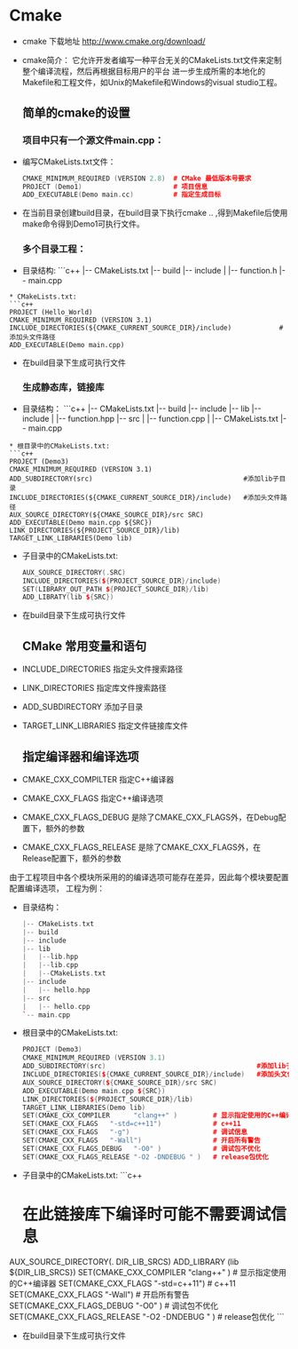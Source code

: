 # Cmake

- cmake 下载地址 http://www.cmake.org/download/

- cmake简介： 它允许开发者编写一种平台无关的CMakeLists.txt文件来定制整个编译流程，然后再根据目标用户的平台 进一步生成所需的本地化的Makefile和工程文件，如Unix的Makefile和Windows的visual studio工程。

  ## 简单的cmake的设置

  ### 项目中只有一个源文件main.cpp：

- 编写CMakeLists.txt文件：

  ```c++
  CMAKE_MINIMUM_REQUIRED (VERSION 2.8)  # CMake 最低版本号要求 
  PROJECT (Demo1)                       # 项目信息
  ADD_EXECUTABLE(Demo main.cc)          # 指定生成目标
  ```

- 在当前目录创建build目录，在build目录下执行cmake .. ,得到Makefile后使用make命令得到Demo1可执行文件。

  ### 多个目录工程：

- 目录结构: ```c++ |-- CMakeLists.txt |-- build |-- include | |-- function.h
  |-- main.cpp

```
* CMakeLists.txt:
```c++
PROJECT (Hello_World)
CMAKE_MINIMUM_REQUIRED (VERSION 3.1)
INCLUDE_DIRECTORIES(${CMAKE_CURRENT_SOURCE_DIR}/include)            #添加头文件路径
ADD_EXECUTABLE(Demo main.cpp)
```

- 在build目录下生成可执行文件

  ### 生成静态库，链接库

- 目录结构： ```c++ |-- CMakeLists.txt |-- build |-- include |-- lib |-- include | |-- function.hpp
  |-- src | |-- function.cpp | |-- CMakeLists.txt |-- main.cpp

```
* 根目录中的CMakeLists.txt:
```c++
PROJECT (Demo3)
CMAKE_MINIMUM_REQUIRED (VERSION 3.1)
ADD_SUBDIRECTORY(src)                                      #添加lib子目录
INCLUDE_DIRECTORIES(${CMAKE_CURRENT_SOURCE_DIR}/include)   #添加头文件路径
AUX_SOURCE_DIRECTORY(${CMAKE_SOURCE_DIR}/src SRC)
ADD_EXECUTABLE(Demo main.cpp ${SRC})
LINK_DIRECTORIES(${PROJECT_SOURCE_DIR}/lib)
TARGET_LINK_LIBRARIES(Demo lib)
```

- 子目录中的CMakeLists.txt:

  ```c++
  AUX_SOURCE_DIRECTORY(.SRC)
  INCLUDE_DIRECTORIES(${PROJECT_SOURCE_DIR}/include) 
  SET(LIBRARY_OUT_PATH ${PROJECT_SOURCE_DIR}/lib)
  ADD_LIBRATY(lib ${SRC})
  ```

- 在build目录下生成可执行文件

  ## CMake 常用变量和语句

- INCLUDE_DIRECTORIES 指定头文件搜索路径

- LINK_DIRECTORIES 指定库文件搜索路径

- ADD_SUBDIRECTORY 添加子目录

- TARGET_LINK_LIBRARIES 指定文件链接库文件

  ## 指定编译器和编译选项

- CMAKE_CXX_COMPILTER 指定C++编译器

- CMAKE_CXX_FLAGS 指定C++编译选项

- CMAKE_CXX_FLAGS_DEBUG 是除了CMAKE_CXX_FLAGS外，在Debug配置下，额外的参数

- CMAKE_CXX_FLAGS_RELEASE 是除了CMAKE_CXX_FLAGS外，在Release配置下，额外的参数

由于工程项目中各个模块所采用的的编译选项可能存在差异，因此每个模块要配置配置编译选项， 工程为例：

- 目录结构：

  ```c++
  |-- CMakeLists.txt
  |-- build
  |-- include
  |-- lib
  |   |--lib.hpp
  |   |--lib.cpp
  |   |--CMakeLists.txt
  |-- include
  |   |-- hello.hpp       
  |-- src 
  |   |-- hello.cpp 
  `-- main.cpp
  ```

- 根目录中的CMakeLists.txt:

  ```c++
  PROJECT (Demo3)
  CMAKE_MINIMUM_REQUIRED (VERSION 3.1)
  ADD_SUBDIRECTORY(src)                                      #添加lib子目录
  INCLUDE_DIRECTORIES(${CMAKE_CURRENT_SOURCE_DIR}/include)   #添加头文件路径
  AUX_SOURCE_DIRECTORY(${CMAKE_SOURCE_DIR}/src SRC)
  ADD_EXECUTABLE(Demo main.cpp ${SRC})
  LINK_DIRECTORIES(${PROJECT_SOURCE_DIR}/lib)
  TARGET_LINK_LIBRARIES(Demo lib)
  SET(CMAKE_CXX_COMPILER      "clang++" )         # 显示指定使用的C++编译器
  SET(CMAKE_CXX_FLAGS   "-std=c++11")             # c++11
  SET(CMAKE_CXX_FLAGS   "-g")                     # 调试信息
  SET(CMAKE_CXX_FLAGS   "-Wall")                  # 开启所有警告
  SET(CMAKE_CXX_FLAGS_DEBUG   "-O0" )             # 调试包不优化
  SET(CMAKE_CXX_FLAGS_RELEASE "-O2 -DNDEBUG " )   # release包优化
  ```

- 子目录中的CMakeLists.txt: ```c++

  # 在此链接库下编译时可能不需要调试信息

AUX_SOURCE_DIRECTORY(. DIR_LIB_SRCS) ADD_LIBRARY (lib ${DIR_LIB_SRCS}) SET(CMAKE_CXX_COMPILER "clang++" ) # 显示指定使用的C++编译器 SET(CMAKE_CXX_FLAGS "-std=c++11") # c++11 SET(CMAKE_CXX_FLAGS "-Wall") # 开启所有警告 SET(CMAKE_CXX_FLAGS_DEBUG "-O0" ) # 调试包不优化 SET(CMAKE_CXX_FLAGS_RELEASE "-O2 -DNDEBUG " ) # release包优化 ```

- 在build目录下生成可执行文件
